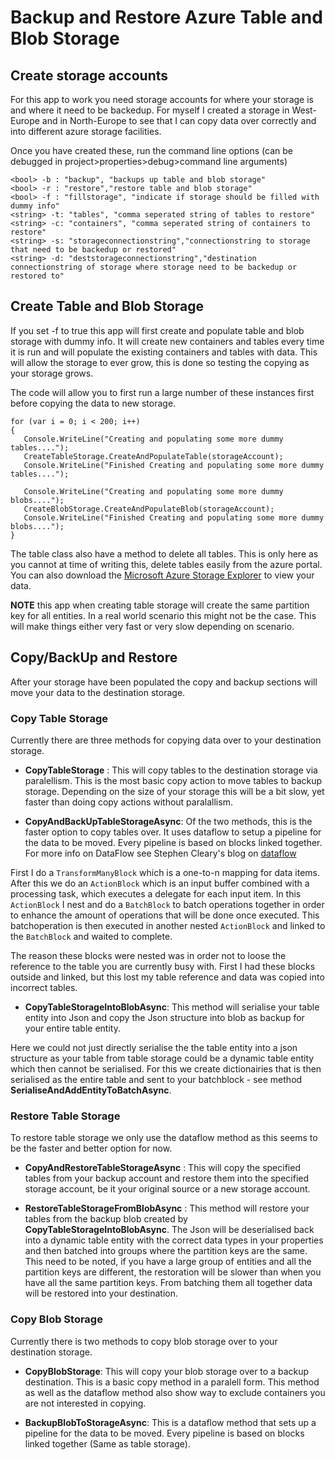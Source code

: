 # Backup and Restore Azure Table and Blob Storage

## Create storage accounts
For this app to work you need storage accounts for where your storage is and where it need to be backedup. For myself I created a storage in West-Europe and in North-Europe to see that I can copy data over correctly and into different azure storage facilities.

Once you have created these, run the command line options (can be debugged in project>properties>debug>command line arguments)

```
<bool> -b : "backup", "backups up table and blob storage"
<bool> -r : "restore","restore table and blob storage"
<bool> -f : "fillstorage", "indicate if storage should be filled with dummy info"
<string> -t: "tables", "comma seperated string of tables to restore"
<string> -c: "containers", "comma seperated string of containers to restore"
<string> -s: "storageconnectionstring","connectionstring to storage that need to be backedup or restored"
<string> -d: "deststorageconnectionstring","destination connectionstring of storage where storage need to be backedup or restored to"
```

## Create Table and Blob Storage
If you set -f to true this app will first create and populate table and blob storage with dummy info. It will create new containers and tables every time it is run and will populate the existing containers and tables with data. This will allow the storage to ever grow, this is done so testing the copying as your storage grows. 

The code will allow you to first run a large number of these instances first before copying the data to new storage. 

```
for (var i = 0; i < 200; i++)
{                
   Console.WriteLine("Creating and populating some more dummy tables....");
   CreateTableStorage.CreateAndPopulateTable(storageAccount);
   Console.WriteLine("Finished Creating and populating some more dummy tables....");

   Console.WriteLine("Creating and populating some more dummy blobs....");
   CreateBlobStorage.CreateAndPopulateBlob(storageAccount);
   Console.WriteLine("Finished Creating and populating some more dummy blobs....");
}
```

The table class also have a method to delete all tables. This is only here as you cannot at time of writing this, delete tables easily from the azure portal. You can also download the [Microsoft Azure Storage Explorer](http://storageexplorer.com/) to view your data.

__NOTE__ this app when creating table storage will create the same partition key for all entities. In a real world scenario this might not be the case. This will make things either very fast or very slow depending on scenario.

## Copy/BackUp and Restore
After your storage have been populated the copy and backup sections will move your data to the destination storage.

### Copy Table Storage
Currently there are three methods for copying data over to your destination storage.

- __CopyTableStorage__ : This will copy tables to the destination storage via paralellism. This is the most basic copy action to move tables to backup storage. Depending on the size of your storage this will be a bit slow, yet faster than doing copy actions without paralallism.

- __CopyAndBackUpTableStorageAsync__: Of the two methods, this is the faster option to copy tables over. It uses dataflow to setup a pipeline for the data to be moved. Every pipeline is based on blocks linked together. For more info on DataFlow see Stephen Cleary's blog on [dataflow](https://blog.stephencleary.com/2012/09/introduction-to-dataflow-part-1.html)

First I do a ```TransformManyBlock``` which is a one-to-n mapping for data items. After this we do an ```ActionBlock``` which is an input buffer combined with a processing task, which executes a delegate for each input item. In this ```ActionBlock``` I nest and do a ```BatchBlock``` to batch operations together in order to enhance the amount of operations that will be done once executed. This batchoperation is then executed in another nested ```ActionBlock``` and linked to the ```BatchBlock``` and waited to complete.

The reason these blocks were nested was in order not to loose the reference to the table you are currently busy with. First I had these blocks outside and linked, but this lost my table reference and data was copied into incorrect tables.

- __CopyTableStorageIntoBlobAsync__: This method will serialise your table entity into Json and copy the Json structure into blob as backup for your entire table entity. 

Here we could not just directly serialise the the table entity into a json structure as your table from table storage could be a dynamic table entity which then cannot be serialised. For this we create dictionairies that is then serialised as the entire table and sent to your batchblock - see method __SerialiseAndAddEntityToBatchAsync__.

### Restore Table Storage
To restore table storage we only use the dataflow method as this seems to be the faster and better option for now.

- __CopyAndRestoreTableStorageAsync__ : This will copy the specified tables from your backup account and restore them into the specified storage account, be it your original source or a new storage account.

- __RestoreTableStorageFromBlobAsync__ : This method will restore your tables from the backup blob created by __CopyTableStorageIntoBlobAsync__. The Json will be deserialised back into a dynamic table entity with the correct data types in your properties and then batched into groups where the partition keys are the same. This need to be noted, if you have a large group of entities and all the partition keys are different, the restoration will be slower than when you have all the same partition keys.
From batching them all together data will be restored into your destination.

### Copy Blob Storage
Currently there is two methods to copy blob storage over to your destination storage.

- __CopyBlobStorage__: This will copy your blob storage over to a backup destination. This is a basic copy method in a paralell form. This method as well as the dataflow method also show way to exclude containers you are not interested in copying.

- __BackupBlobToStorageAsync__: This is a dataflow method that sets up a pipeline for the data to be moved. Every pipeline is based on blocks linked together (Same as table storage).

